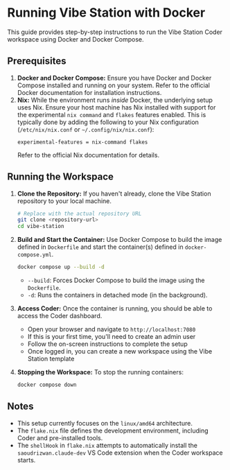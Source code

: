 # Running Vibe Station with Docker

This guide provides step-by-step instructions to run the Vibe Station Coder workspace using Docker and Docker Compose.

## Prerequisites

1.  **Docker and Docker Compose:** Ensure you have Docker and Docker Compose installed and running on your system. Refer to the official Docker documentation for installation instructions.
2.  **Nix:** While the environment runs *inside* Docker, the underlying setup uses Nix. Ensure your host machine has Nix installed with support for the experimental `nix command` and `flakes` features enabled. This is typically done by adding the following to your Nix configuration (`/etc/nix/nix.conf` or `~/.config/nix/nix.conf`):
    ```
    experimental-features = nix-command flakes
    ```
    Refer to the official Nix documentation for details.

## Running the Workspace

1.  **Clone the Repository:** If you haven't already, clone the Vibe Station repository to your local machine.
    ```bash
    # Replace with the actual repository URL
    git clone <repository-url>
    cd vibe-station
    ```
2.  **Build and Start the Container:** Use Docker Compose to build the image defined in `Dockerfile` and start the container(s) defined in `docker-compose.yml`.
    ```bash
    docker compose up --build -d
    ```
    *   `--build`: Forces Docker Compose to build the image using the `Dockerfile`.
    *   `-d`: Runs the containers in detached mode (in the background).

3.  **Access Coder:** Once the container is running, you should be able to access the Coder dashboard.
    *   Open your browser and navigate to `http://localhost:7080`
    *   If this is your first time, you'll need to create an admin user
    *   Follow the on-screen instructions to complete the setup
    *   Once logged in, you can create a new workspace using the Vibe Station template

4.  **Stopping the Workspace:** To stop the running containers:
    ```bash
    docker compose down
    ```

## Notes

*   This setup currently focuses on the `linux/amd64` architecture.
*   The `flake.nix` file defines the development environment, including Coder and pre-installed tools.
*   The `shellHook` in `flake.nix` attempts to automatically install the `saoudrizwan.claude-dev` VS Code extension when the Coder workspace starts.
